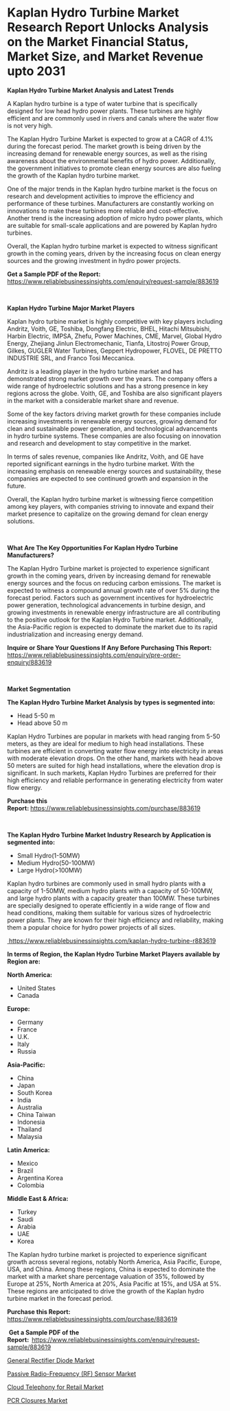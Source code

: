 <p><h1>Kaplan Hydro Turbine Market Research Report Unlocks Analysis on the Market Financial Status, Market Size, and Market Revenue upto 2031</h1></p><p><strong>Kaplan Hydro Turbine Market Analysis and Latest Trends</strong></p>
<p><p>A Kaplan hydro turbine is a type of water turbine that is specifically designed for low head hydro power plants. These turbines are highly efficient and are commonly used in rivers and canals where the water flow is not very high.</p><p>The Kaplan Hydro Turbine Market is expected to grow at a CAGR of 4.1% during the forecast period. The market growth is being driven by the increasing demand for renewable energy sources, as well as the rising awareness about the environmental benefits of hydro power. Additionally, the government initiatives to promote clean energy sources are also fueling the growth of the Kaplan hydro turbine market.</p><p>One of the major trends in the Kaplan hydro turbine market is the focus on research and development activities to improve the efficiency and performance of these turbines. Manufacturers are constantly working on innovations to make these turbines more reliable and cost-effective. Another trend is the increasing adoption of micro hydro power plants, which are suitable for small-scale applications and are powered by Kaplan hydro turbines.</p><p>Overall, the Kaplan hydro turbine market is expected to witness significant growth in the coming years, driven by the increasing focus on clean energy sources and the growing investment in hydro power projects.</p></p>
<p><strong>Get a Sample PDF of the Report:&nbsp;</strong> <a href="https://www.reliablebusinessinsights.com/enquiry/request-sample/883619">https://www.reliablebusinessinsights.com/enquiry/request-sample/883619</a></p>
<p>&nbsp;</p>
<p><strong>Kaplan Hydro Turbine Major Market Players</strong></p>
<p><p>Kaplan hydro turbine market is highly competitive with key players including Andritz, Voith, GE, Toshiba, Dongfang Electric, BHEL, Hitachi Mitsubishi, Harbin Electric, IMPSA, Zhefu, Power Machines, CME, Marvel, Global Hydro Energy, Zhejiang Jinlun Electromechanic, Tianfa, Litostroj Power Group, Gilkes, GUGLER Water Turbines, Geppert Hydropower, FLOVEL, DE PRETTO INDUSTRIE SRL, and Franco Tosi Meccanica.</p><p>Andritz is a leading player in the hydro turbine market and has demonstrated strong market growth over the years. The company offers a wide range of hydroelectric solutions and has a strong presence in key regions across the globe. Voith, GE, and Toshiba are also significant players in the market with a considerable market share and revenue.</p><p>Some of the key factors driving market growth for these companies include increasing investments in renewable energy sources, growing demand for clean and sustainable power generation, and technological advancements in hydro turbine systems. These companies are also focusing on innovation and research and development to stay competitive in the market.</p><p>In terms of sales revenue, companies like Andritz, Voith, and GE have reported significant earnings in the hydro turbine market. With the increasing emphasis on renewable energy sources and sustainability, these companies are expected to see continued growth and expansion in the future.</p><p>Overall, the Kaplan hydro turbine market is witnessing fierce competition among key players, with companies striving to innovate and expand their market presence to capitalize on the growing demand for clean energy solutions.</p></p>
<p>&nbsp;</p>
<p><strong>What Are The Key Opportunities For Kaplan Hydro Turbine Manufacturers?</strong></p>
<p><p>The Kaplan Hydro Turbine market is projected to experience significant growth in the coming years, driven by increasing demand for renewable energy sources and the focus on reducing carbon emissions. The market is expected to witness a compound annual growth rate of over 5% during the forecast period. Factors such as government incentives for hydroelectric power generation, technological advancements in turbine design, and growing investments in renewable energy infrastructure are all contributing to the positive outlook for the Kaplan Hydro Turbine market. Additionally, the Asia-Pacific region is expected to dominate the market due to its rapid industrialization and increasing energy demand.</p></p>
<p><strong>Inquire or Share Your Questions If Any Before Purchasing This Report:</strong> <a href="https://www.reliablebusinessinsights.com/enquiry/pre-order-enquiry/883619">https://www.reliablebusinessinsights.com/enquiry/pre-order-enquiry/883619</a></p>
<p>&nbsp;</p>
<p><strong>Market Segmentation</strong></p>
<p><strong>The Kaplan Hydro Turbine Market Analysis by types is segmented into:</strong></p>
<p><ul><li>Head 5-50 m</li><li>Head above 50 m</li></ul></p>
<p><p>Kaplan Hydro Turbines are popular in markets with head ranging from 5-50 meters, as they are ideal for medium to high head installations. These turbines are efficient in converting water flow energy into electricity in areas with moderate elevation drops. On the other hand, markets with head above 50 meters are suited for high head installations, where the elevation drop is significant. In such markets, Kaplan Hydro Turbines are preferred for their high efficiency and reliable performance in generating electricity from water flow energy.</p></p>
<p><strong>Purchase this Report:&nbsp;</strong><a href="https://www.reliablebusinessinsights.com/purchase/883619">https://www.reliablebusinessinsights.com/purchase/883619</a></p>
<p>&nbsp;</p>
<p><strong>The Kaplan Hydro Turbine Market Industry Research by Application is segmented into:</strong></p>
<p><ul><li>Small Hydro(1-50MW)</li><li>Medium Hydro(50-100MW)</li><li>Large Hydro(>100MW)</li></ul></p>
<p><p>Kaplan hydro turbines are commonly used in small hydro plants with a capacity of 1-50MW, medium hydro plants with a capacity of 50-100MW, and large hydro plants with a capacity greater than 100MW. These turbines are specially designed to operate efficiently in a wide range of flow and head conditions, making them suitable for various sizes of hydroelectric power plants. They are known for their high efficiency and reliability, making them a popular choice for hydro power projects of all sizes.</p></p>
<p><a href="https://www.reliablebusinessinsights.com/kaplan-hydro-turbine-r883619">&nbsp;https://www.reliablebusinessinsights.com/kaplan-hydro-turbine-r883619</a></p>
<p><strong>In terms of Region, the Kaplan Hydro Turbine Market Players available by Region are:</strong></p>
<p>
    <p> <strong> North America: </strong>
        <ul>
            <li>United States</li>
            <li>Canada</li>
        </ul>
        </p> 
    <p> <strong> Europe: </strong>
        <ul>
            <li>Germany</li>
            <li>France</li>
            <li>U.K.</li>
            <li>Italy</li>
            <li>Russia</li>
        </ul>
        </p> 
    <p> <strong> Asia-Pacific: </strong>
        <ul>
            <li>China</li>
            <li>Japan</li>
            <li>South Korea</li>
            <li>India</li>
            <li>Australia</li>
            <li>China Taiwan</li>
            <li>Indonesia</li>
            <li>Thailand</li>
            <li>Malaysia</li>
        </ul>
        </p> 
    <p> <strong> Latin America: </strong>
        <ul>
            <li>Mexico</li>
            <li>Brazil</li>
            <li>Argentina Korea</li>
            <li>Colombia</li>
        </ul>
        </p> 
    <p> <strong> Middle East & Africa: </strong>
        <ul>
            <li>Turkey</li>
            <li>Saudi</li>
            <li>Arabia</li>
            <li>UAE</li>
            <li>Korea</li>
        </ul>
    </p>
    </p>
<p><p>The Kaplan hydro turbine market is projected to experience significant growth across several regions, notably North America, Asia Pacific, Europe, USA, and China. Among these regions, China is expected to dominate the market with a market share percentage valuation of 35%, followed by Europe at 25%, North America at 20%, Asia Pacific at 15%, and USA at 5%. These regions are anticipated to drive the growth of the Kaplan hydro turbine market in the forecast period.</p></p>
<p><strong>Purchase this Report: </strong><a href="https://www.reliablebusinessinsights.com/purchase/883619">https://www.reliablebusinessinsights.com/purchase/883619</a></p>
<p>&nbsp;<strong>Get a Sample PDF of the Report:&nbsp;&nbsp;</strong><a href="https://www.reliablebusinessinsights.com/enquiry/request-sample/883619">https://www.reliablebusinessinsights.com/enquiry/request-sample/883619</a></p>
<p><strong></strong></p>
<p><p><a href="https://github.com/traceygray97887/Market-Research-Report-List-1/blob/main/general-rectifier-diode-market.md">General Rectifier Diode Market</a></p><p><a href="https://github.com/lesliranch56456/Market-Research-Report-List-1/blob/main/passive-radio-frequency-rf-sensor-market.md">Passive Radio-Frequency (RF) Sensor Market</a></p><p><a href="https://www.linkedin.com/pulse/cloud-telephony-retail-market-forecast-global-trends-analysis-bdqbe">Cloud Telephony for Retail Market</a></p><p><a href="https://www.linkedin.com/pulse/strategic-insights-global-pcr-closures-market-trends-2024-wcxye">PCR Closures Market</a></p></p>